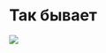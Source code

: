 <html>
  <head>
     <link href="index/css" rel="stylesheet" type="text/css">
  </head>
  <h1>Так бывает</h1>   
  <img src="https://www.sunhome.ru/i/wallpapers/163/alberta-banf-kanada.1920x1200.jpg"/>
</html>
